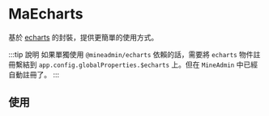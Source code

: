 # MaEcharts

基於 [echarts](https://echarts.apache.org/zh-tw/index.html) 的封裝，提供更簡單的使用方式。

:::tip 說明
如果單獨使用 `@mineadmin/echarts` 依賴的話，需要將 `echarts` 物件註冊繫結到 `app.config.globalProperties.$echarts` 上。但在 `MineAdmin` 中已經自動註冊了。 
:::

## 使用
<DemoPreview dir="demos/ma-echarts" />